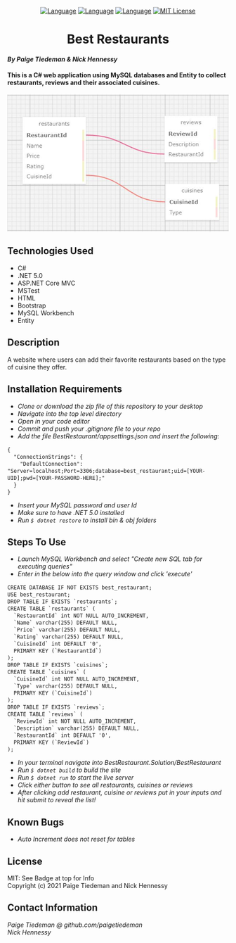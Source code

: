 <div align="center">

[![Language][language-shield]][language-url]
[![Language][languageH-shield]][languageH-url]
[![Language][languageC-shield]][languageC-url]
[![MIT License][license-shield]][license-url]


# Best Restaurants

</div>

#### _By Paige Tiedeman & Nick Hennessy_  

#### This is a C# web application using MySQL databases and Entity to collect restaurants, reviews and their associated cuisines.  


<p align="center">
  <img src="BestRestaurant/wwwroot/img/RelationshipTable.jpg">  
</p>

## Technologies Used

* C#
* .NET 5.0
* ASP.NET Core MVC
* MSTest
* HTML 
* Bootstrap
* MySQL Workbench
* Entity

## Description

A website where users can add their favorite restaurants based on the type of cuisine they offer. 

## Installation Requirements

* _Clone or download the zip file of this repository to your desktop_
* _Navigate into the top level directory_
* _Open in your code editor_
* _Commit and push your .gitignore file to your repo_
* _Add the file BestRestaurant/appsettings.json and insert the following:_
```
{
  "ConnectionStrings": {
    "DefaultConnection": "Server=localhost;Port=3306;database=best_restaurant;uid=[YOUR-UID];pwd=[YOUR-PASSWORD-HERE];"
  }
}
```
* _Insert your MySQL password and user Id_
* _Make sure to have .NET 5.0 installed_
* _Run `$ dotnet restore` to install bin & obj folders_

## Steps To Use
* _Launch MySQL Workbench and select "Create new SQL tab for executing queries"_
* _Enter in the below into the query window and click 'execute'_
```  
CREATE DATABASE IF NOT EXISTS best_restaurant;  
USE best_restaurant;  
DROP TABLE IF EXISTS `restaurants`;  
CREATE TABLE `restaurants` (  
  `RestaurantId` int NOT NULL AUTO_INCREMENT,  
  `Name` varchar(255) DEFAULT NULL,  
  `Price` varchar(255) DEFAULT NULL,   
  `Rating` varchar(255) DEFAULT NULL,  
  `CuisineId` int DEFAULT '0',  
  PRIMARY KEY (`RestaurantId`)  
);   
DROP TABLE IF EXISTS `cuisines`;  
CREATE TABLE `cuisines` (  
  `CuisineId` int NOT NULL AUTO_INCREMENT,  
  `Type` varchar(255) DEFAULT NULL,  
  PRIMARY KEY (`CuisineId`)  
);  
DROP TABLE IF EXISTS `reviews`;
CREATE TABLE `reviews` (
  `ReviewId` int NOT NULL AUTO_INCREMENT,
  `Description` varchar(255) DEFAULT NULL,
  `RestaurantId` int DEFAULT '0',
  PRIMARY KEY (`ReviewId`)
);
```
* _In your terminal navigate into BestRestaurant.Solution/BestRestaurant_
* _Run `$ dotnet build` to build the site_
* _Run `$ dotnet run` to start the live server_
* _Click either button to see all restaurants, cuisines or reviews_
* _After clicking add restaurant, cuisine or reviews put in your inputs and hit submit to reveal the list!_

## Known Bugs

* _Auto Increment does not reset for tables_

## License

MIT: See Badge at top for Info  
Copyright (c) 2021 Paige Tiedeman and Nick Hennessy  

## Contact Information

_Paige Tiedeman @ github.com/paigetiedeman_  
_Nick Hennessy_  

[license-shield]: https://img.shields.io/badge/License-MIT-blue
[license-url]: https://opensource.org/licenses/MIT
[language-shield]: https://img.shields.io/badge/Language-C%23-green
[language-url]: https://docs.microsoft.com/en-us/dotnet/csharp/
[LanguageH-shield]: https://img.shields.io/badge/Language-HTML-red
[LanguageH-url]: https://developer.mozilla.org/en-US/docs/Web/HTML
[LanguageC-shield]: https://img.shields.io/badge/Language-CSS-blueviolet
[LanguageC-url]: https://developer.mozilla.org/en-US/docs/Web/CSS